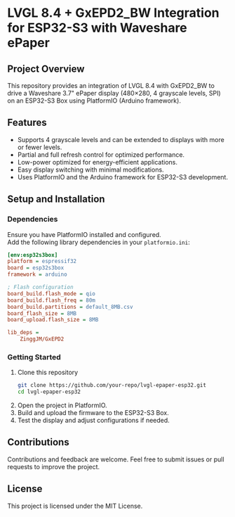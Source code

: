 # LVGL 8.4 + GxEPD2_BW Integration for ESP32-S3 with Waveshare ePaper

## Project Overview
This repository provides an integration of LVGL 8.4 with GxEPD2_BW to drive a Waveshare 3.7" ePaper display (480×280, 4 grayscale levels, SPI) on an ESP32-S3 Box using PlatformIO (Arduino framework).

## Features
- Supports 4 grayscale levels and can be extended to displays with more or fewer levels.
- Partial and full refresh control for optimized performance.
- Low-power optimized for energy-efficient applications.
- Easy display switching with minimal modifications.
- Uses PlatformIO and the Arduino framework for ESP32-S3 development.

## Setup and Installation

### Dependencies
Ensure you have PlatformIO installed and configured.  
Add the following library dependencies in your `platformio.ini`:

```ini
[env:esp32s3box]
platform = espressif32
board = esp32s3box
framework = arduino

; Flash configuration
board_build.flash_mode = qio
board_build.flash_freq = 80m
board_build.partitions = default_8MB.csv
board_flash_size = 8MB
board_upload.flash_size = 8MB

lib_deps = 
    ZinggJM/GxEPD2
```

### Getting Started
1. Clone this repository  
   ```bash
   git clone https://github.com/your-repo/lvgl-epaper-esp32.git
   cd lvgl-epaper-esp32
   ```
2. Open the project in PlatformIO.
3. Build and upload the firmware to the ESP32-S3 Box.
4. Test the display and adjust configurations if needed.

## Contributions
Contributions and feedback are welcome. Feel free to submit issues or pull requests to improve the project.

## License
This project is licensed under the MIT License.
